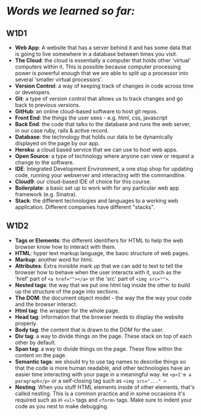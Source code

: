 # *Words we learned so far:*

## W1D1
* __Web App__: A website that has a server behind it and has some data that is going to live somewhere in a database between times you visit.
* __The Cloud__: the cloud is essentially a computer that holds other 'virtual' computers within it. This is possible because computer processing power is powerful enough that we are able to split up a processor into several 'smaller virtual processors'.
* __Version Control__: a way of keeping track of changes in code across time or developers.
* __Git__: a type of version control that allows us to track changes and go back to previous versions.
* __GitHub__: an online cloud-based software to host git repos.
* __Front End__: the things the user sees - e.g. html, css, javascript
* __Back End__: the code that talks to the database and runs the web server, in our case ruby, rails & active record.
* __Database__: the technology that holds our data to be dynamically displayed on the page by our app.
* __Heroku__: a cloud based service that we can use to host web apps.
* __Open Source__: a type of technology where anyone can view or request a change to the software.
* __IDE__: Integrated Development Environment, a one stop shop for updating code, running your webserver and interacting with the commandline.
* __Cloud9__: our cloud-based IDE of choice for this course.
* __Boilerplate__: a basic set up to work with for any particular web app framework (e.g. Sinatra).
* __Stack__: the different technologies and languages to a working web application. Different companies have different "stacks".

## W1D2
* __Tags or Elements__: the different identifiers for HTML to help the web browser know how to interact with them.
* __HTML__: hyper text markup language, the basic structure of web pages.
* __Markup__: another word for html. 
* __Attributes__: Extra invisible mark up that we can add to text to tell the browser how to behave when the user interacts with it, such as the 'href' part of `<a href=""></a>` or the 'src' part of `<img src="">`.
* __Nested tags__: the way that we put one html tag inside the other to build up the structure of the page into sections.
* __The DOM__: the document object model - the way the the way your code and the browser interact.
* __Html tag__: the wrapper for the whole page.
* __Head tag__: information that the browser needs to display the website properly.
* __Body tag__: the content that is drawn to the DOM for the user.
* __Div tag__: a way to divide things on the page. These stack on top of each other by default.
* __Span tag__: a way to divide things on the page. These flow within the content on the page. 
* __Semantic tags__: we should try to use tag names to describe things so that the code is more human readable, and other technologies have an easier time interacting with your page in a meaningful way.  ke `<p>I'm a paragraph</p>` or a self-closing tag such as `<img src="..." >`
* __Nesting__: When you stuff HTML elements inside of other elements, that's called nesting. This is a common practice and in some occasions it's required such as in `<ul>` tags and `<form>` tags. Make sure to indent your code as you nest to make debugging.

